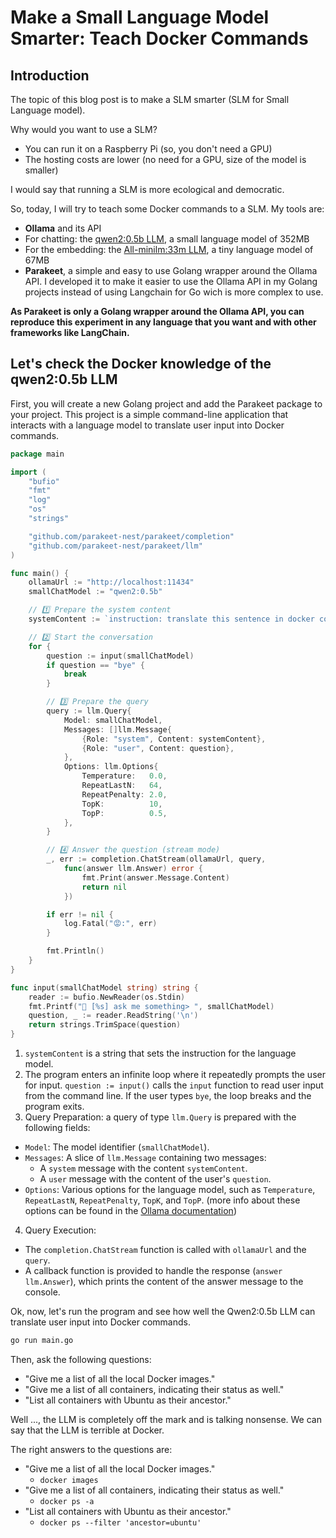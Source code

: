 # Make a Small Language Model Smarter: Teach Docker Commands

## Introduction

The topic of this blog post is to make a SLM smarter (SLM for Small Language model). 

Why would you want to use a SLM?
- You can run it on a Raspberry Pi (so, you don't need a GPU)
- The hosting costs are lower (no need for a GPU, size of the model is smaller)

I would say that running a SLM is more ecological and democratic.

So, today, I will try to teach some Docker commands to a SLM. My tools are:

- **Ollama** and its API
- For chatting: the [qwen2:0.5b LLM](https://ollama.com/library/qwen2:0.5b), a small language model of 352MB
- For the embedding: the [All-minilm:33m LLM](https://ollama.com/library/all-minilm:33m), a tiny language model of 67MB
- **Parakeet**, a simple and easy to use Golang wrapper around the Ollama API. I developed it to make it easier to use the Ollama API in my Golang projects instead of using Langchain for Go wich is more complex to use.

**As Parakeet is only a Golang wrapper around the Ollama API, you can reproduce this experiment in any language that you want and with other frameworks like LangChain.**

## Let's check the Docker knowledge of the qwen2:0.5b LLM

First, you will create a new Golang project and add the Parakeet package to your project. This project is a simple command-line application that interacts with a language model to translate user input into Docker commands.


```go
package main

import (
	"bufio"
	"fmt"
	"log"
	"os"
	"strings"

	"github.com/parakeet-nest/parakeet/completion"
	"github.com/parakeet-nest/parakeet/llm"
)

func main() {
	ollamaUrl := "http://localhost:11434"
	smallChatModel := "qwen2:0.5b"

    // 1️⃣ Prepare the system content
	systemContent := `instruction: translate this sentence in docker command - stay brief`

    // 2️⃣ Start the conversation
	for {
		question := input(smallChatModel)
		if question == "bye" {
			break
		}

		// 3️⃣ Prepare the query
		query := llm.Query{
			Model: smallChatModel,
			Messages: []llm.Message{
				{Role: "system", Content: systemContent},
				{Role: "user", Content: question},
			},
			Options: llm.Options{
				Temperature:   0.0,
				RepeatLastN:   64,
				RepeatPenalty: 2.0,
				TopK:          10,
				TopP:          0.5,
			},
		}

		// 4️⃣ Answer the question (stream mode)
		_, err := completion.ChatStream(ollamaUrl, query,
			func(answer llm.Answer) error {
				fmt.Print(answer.Message.Content)
				return nil
			})

		if err != nil {
			log.Fatal("😡:", err)
		}

		fmt.Println()
	}
}

func input(smallChatModel string) string {
	reader := bufio.NewReader(os.Stdin)
	fmt.Printf("🐳 [%s] ask me something> ", smallChatModel)
	question, _ := reader.ReadString('\n')
	return strings.TrimSpace(question)
}
```


1. `systemContent` is a string that sets the instruction for the language model.
2. The program enters an infinite loop where it repeatedly prompts the user for input. `question := input()` calls the `input` function to read user input from the command line. If the user types `bye`, the loop breaks and the program exits.
3. Query Preparation: a query of type `llm.Query` is prepared with the following fields:
  - `Model`: The model identifier (`smallChatModel`).
  - `Messages`: A slice of `llm.Message` containing two messages:
    - A `system` message with the content `systemContent`.
    - A `user` message with the content of the user's `question`.
  - `Options`: Various options for the language model, such as `Temperature`, `RepeatLastN`, `RepeatPenalty`, `TopK`, and `TopP`. (more info about these options can be found in the [Ollama documentation](https://github.com/ollama/ollama/blob/main/docs/modelfile.md#valid-parameters-and-values))
4. Query Execution:
  - The `completion.ChatStream` function is called with `ollamaUrl` and the `query`.
  - A callback function is provided to handle the response (`answer` `llm.Answer`), which prints the content of the answer message to the console.


Ok, now, let's run the program and see how well the Qwen2:0.5b LLM can translate user input into Docker commands.

```bash
go run main.go
```

Then, ask the following questions:

- "Give me a list of all the local Docker images."
- "Give me a list of all containers, indicating their status as well."
- "List all containers with Ubuntu as their ancestor."

Well ..., the LLM is completely off the mark and is talking nonsense. We can say that the LLM is terrible at Docker.

The right answers to the questions are:

- "Give me a list of all the local Docker images."
    - `docker images`
- "Give me a list of all containers, indicating their status as well."
    - `docker ps -a`
- "List all containers with Ubuntu as their ancestor."
    - `docker ps --filter 'ancestor=ubuntu'`
